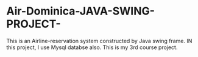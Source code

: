 # Air-Dominica-JAVA-SWING-PROJECT-
This is an Airline-reservation system constructed by Java swing frame. IN this project, I use Mysql databse also. This is my 3rd course project.
